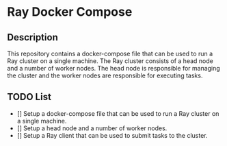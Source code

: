 # Ray Docker Compose

## Description

This repository contains a docker-compose file that can be used to run a Ray cluster on a single machine. The Ray cluster consists of a head node and a number of worker nodes. The head node is responsible for managing the cluster and the worker nodes are responsible for executing tasks.

## TODO List

- [] Setup a docker-compose file that can be used to run a Ray cluster on a single machine.
- [] Setup a head node and a number of worker nodes.
- [] Setup a Ray client that can be used to submit tasks to the cluster.
